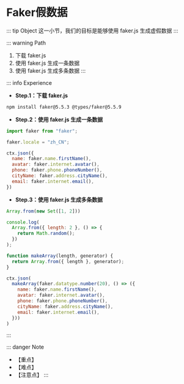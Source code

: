 # Faker假数据

::: tip Object
这一小节，我们的目标是能够使用 faker.js 生成虚假数据
:::

::: warning Path

1. 下载 faker.js
2. 使用 faker.js 生成一条数据
3. 使用 faker.js 生成多条数据
:::

::: info Experience

* **Step.1：下载 faker.js**

```bash
npm install faker@5.5.3 @types/faker@5.5.9 
```

* **Step.2：使用 faker.js 生成一条数据**

```js
import faker from "faker";

faker.locale = "zh_CN";

ctx.json({
  name: faker.name.firstName(),
  avatar: faker.internet.avatar(),
  phone: faker.phone.phoneNumber(),
  cityName: faker.address.cityName(),
  email: faker.internet.email(),
})
```

* **Step.3：使用 faker.js 生成多条数据**

```js
Array.from(new Set([1, 2]))

console.log(
  Array.from({ length: 2 }, () => {
    return Math.random();
  })
);

function makeArray(length, generator) {
  return Array.from({ length }, generator);
}
```

```js
ctx.json(
  makeArray(faker.datatype.number(20), () => ({
    name: faker.name.firstName(),
    avatar: faker.internet.avatar(),
    phone: faker.phone.phoneNumber(),
    cityName: faker.address.cityName(),
    email: faker.internet.email(),
  }))
)
```

:::

::: danger Note

* 【重点】
* 【难点】
* 【注意点】
:::
